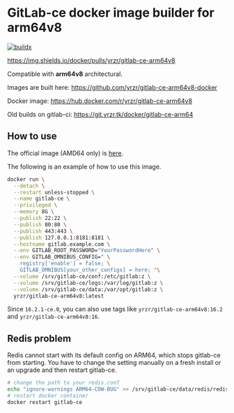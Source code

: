 # GitLab-ce docker image builder for arm64v8

[![buildx](https://github.com/yrzr/gitlab-ce-arm64v8-docker/actions/workflows/buildx.yml/badge.svg)](https://github.com/yrzr/gitlab-ce-arm64v8-docker/actions/workflows/buildx.yml)

https://img.shields.io/docker/pulls/yrzr/gitlab-ce-arm64v8

Compatible with **arm64v8** architectural.

Images are built here: https://github.com/yrzr/gitlab-ce-arm64v8-docker

Docker image: https://hub.docker.com/r/yrzr/gitlab-ce-arm64v8

Old builds on gitlab-ci: https://git.yrzr.tk/docker/gitlab-ce-arm64

## How to use

The official image (AMD64 only) is [here](https://hub.docker.com/r/gitlab/gitlab-ce/).

The following is an example of how to use this image.

```bash
docker run \
  --detach \
  --restart unless-stopped \
  --name gitlab-ce \
  --privileged \
  --memory 8G \
  --publish 22:22 \
  --publish 80:80 \
  --publish 443:443 \
  --publish 127.0.0.1:8181:8181 \
  --hostname gitlab.example.com \
  --env GITLAB_ROOT_PASSWORD="YourPasswordHere" \
  --env GITLAB_OMNIBUS_CONFIG=" \
    registry['enable'] = false; \
    GITLAB_OMNIBUS[your_other_configs] = here; "\
  --volume /srv/gitlab-ce/conf:/etc/gitlab:z \
  --volume /srv/gitlab-ce/logs:/var/log/gitlab:z \
  --volume /srv/gitlab-ce/data:/var/opt/gitlab:z \
  yrzr/gitlab-ce-arm64v8:latest
```

Since `16.2.1-ce.0`, you can also use tags like `yrzr/gitlab-ce-arm64v8:16.2` and `yrzr/gitlab-ce-arm64v8:16`.

## Redis problem

Redis cannot start with its default config on ARM64, which stops gitlab-ce from starting. You have to change the setting manually on a fresh install or an upgrade and then restart gitlab-ce.

```bash
# change the path to your redis.conf
echo "ignore-warnings ARM64-COW-BUG" >> /srv/gitlab-ce/data/redis/redis.conf
# restart docker container
docker restart gitlab-ce
```
